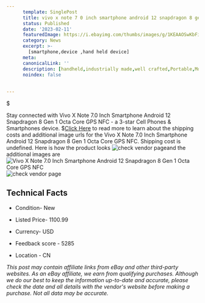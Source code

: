 ```yaml
---
      template: SinglePost
      title: vivo x note 7 0 inch smartphone android 12 snapdragon 8 gen 1 octa core gps nfc
      status: Published
      date: '2023-02-11'
      featuredImage: https://i.ebayimg.com/thumbs/images/g/1KEAAOSwKbFiXqyQ/s-l225.jpg
      category: News
      excerpt: >-
        [smartphone,device ,hand held device]
      meta:
      canonicalLink: ''
      description: [handheld,industrially made,well crafted,Portable,Mobile,Compact,Convenient,Lightweight,Maneuverable,Man-portable,Miniature,Carriable,Hand-held,Light,Holdable,Transportable,Mobile device,Pocket-sized,On-the-go,Wireless,Cordless,Compact size,Convenient size, smartphone,device ,hand held device]
      noindex: false
      
        
---
```

$

Stay connected with Vivo X Note 7.0 Inch Smartphone Android 12 Snapdragon 8 Gen 1 Octa Core GPS NFC - a 3-star Cell Phones & Smartphones device.
$[Click Here](https://www.ebay.com/itm/165440698828?hash=item268508b9cc%3Ag%3A1KEAAOSwKbFiXqyQ&mkevt=1&mkcid=1&mkrid=711-53200-19255-0&campid=%253CePNCampaignId%253E&customid=%253CreferenceId%253E&toolid=10049) to read more to learn about the shipping costs and additional image urls for the Vivo X Note 7.0 Inch Smartphone Android 12 Snapdragon 8 Gen 1 Octa Core GPS NFC. Shipping cost is undefined. Here is how the product looks ![check vendor page](https://i.ebayimg.com/thumbs/images/g/1KEAAOSwKbFiXqyQ/s-l225.jpg)and the additional images are![Vivo X Note 7.0 Inch Smartphone Android 12 Snapdragon 8 Gen 1 Octa Core GPS NFC](https://i.ebayimg.com/images/g/1KEAAOSwKbFiXqyQ/s-l960.jpg)![check vendor page](https://origin-galleryplus.ebayimg.com/ws/web/165440698828_2_0_1/225x225.jpg,https://origin-galleryplus.ebayimg.com/ws/web/165440698828_3_0_1/225x225.jpg,https://origin-galleryplus.ebayimg.com/ws/web/165440698828_4_0_1/225x225.jpg,https://origin-galleryplus.ebayimg.com/ws/web/165440698828_5_0_1/225x225.jpg,https://origin-galleryplus.ebayimg.com/ws/web/165440698828_6_0_1/225x225.jpg,https://origin-galleryplus.ebayimg.com/ws/web/165440698828_7_0_1/225x225.jpg,https://origin-galleryplus.ebayimg.com/ws/web/165440698828_8_0_1/225x225.jpg,https://origin-galleryplus.ebayimg.com/ws/web/165440698828_9_0_1/225x225.jpg,https://origin-galleryplus.ebayimg.com/ws/web/165440698828_10_0_1/225x225.jpg)



 ## Technical Facts 



     
      

 - Condition- New 


      

 - Listed Price- 1100.99 


      

 - Currency- USD 


      

 - Feedback score - 5285 


      

 - Location - CN 


      
      

 *_This post may contain affiliate links from eBay and other third-party websites. As an eBay affiliate, we earn from qualifying purchases. Although we do our best to keep the information up-to-date and accurate, please check the date and all details with the vendor's website before making a purchase. Not all data may be accurate._*






